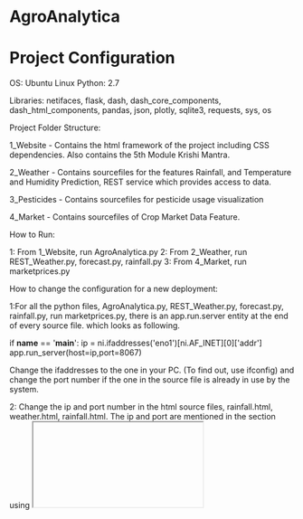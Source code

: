 # AgroAnalytica

# Project Configuration

OS: Ubuntu Linux
Python: 2.7

Libraries: netifaces, flask, dash, dash_core_components, dash_html_components, 
	   pandas, json, plotly, sqlite3, requests, sys, os

Project Folder Structure:

1_Website - Contains the html framework of the project including CSS dependencies. Also contains the 5th Module Krishi Mantra.

2_Weather - Contains sourcefiles for the features Rainfall, and Temperature and Humidity Prediction, REST service which provides access to data.

3_Pesticides - Contains sourcefiles for pesticide usage visualization

4_Market - Contains sourcefiles of Crop Market Data Feature. 

How to Run:

1: From 1_Website, run AgroAnalytica.py
2: From 2_Weather, run REST_Weather.py, forecast.py, rainfall.py
3: From 4_Market, run marketprices.py

How to change the configuration for a new deployment:

1:For all the python files, AgroAnalytica.py, REST_Weather.py, forecast.py, rainfall.py, run marketprices.py, there is an app.run.server entity at the end of every source file. which looks as following.

if __name__ == '__main__':
	ip = ni.ifaddresses('eno1')[ni.AF_INET][0]['addr']
	app.run_server(host=ip,port=8067)


Change the ifaddresses to the one in your PC. (To find out, use ifconfig) and change the port number if the one in the source file is already in use by the system.

2: Change the ip and port number in the html source files, rainfall.html, weather.html, rainfall.html. The ip and port are mentioned in the <body> section using <iframe>  




 
